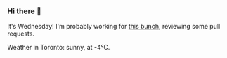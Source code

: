 ### Hi there :wave:

It's Wednesday! I'm probably working for [this bunch](https://github.com/kohofinancial), reviewing some pull requests.

Weather in Toronto: sunny, at -4°C.
